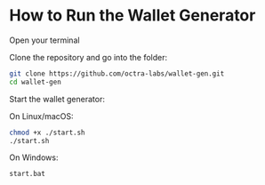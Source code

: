 # How to Run the Wallet Generator
Open your terminal

Clone the repository and go into the folder:

```sh
git clone https://github.com/octra-labs/wallet-gen.git
cd wallet-gen
```

Start the wallet generator:

On Linux/macOS:
```sh
chmod +x ./start.sh
./start.sh
```
On Windows:

```sh
start.bat
```
